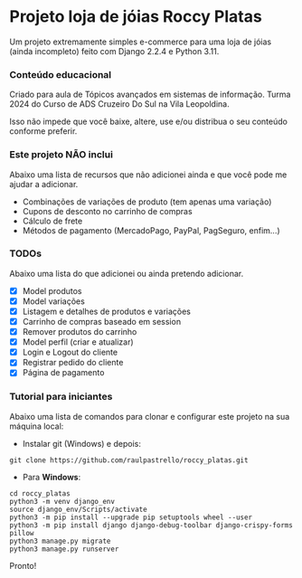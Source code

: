 # Projeto loja de jóias Roccy Platas 
Um projeto extremamente simples e-commerce para uma loja de jóias (ainda incompleto) feito com 
Django 2.2.4 e Python 3.11.

### Conteúdo educacional
Criado para aula de Tópicos avançados em sistemas de informação. Turma 2024 do Curso de ADS Cruzeiro Do Sul na Vila Leopoldina.

Isso não impede que você baixe, altere, use e/ou distribua o seu conteúdo conforme preferir.

### Este projeto NÃO inclui
Abaixo uma lista de recursos que não adicionei ainda e que você pode me ajudar a adicionar.

- Combinações de variações de produto (tem apenas uma variação)
- Cupons de desconto no carrinho de compras
- Cálculo de frete
- Métodos de pagamento (MercadoPago, PayPal, PagSeguro, enfim...)

### TODOs
Abaixo uma lista do que adicionei ou ainda pretendo adicionar.

- [x] Model produtos
- [x] Model variações
- [x] Listagem e detalhes de produtos e variações
- [x] Carrinho de compras baseado em session
- [x] Remover produtos do carrinho
- [x] Model perfil (criar e atualizar)
- [x] Login e Logout do cliente
- [x] Registrar pedido do cliente
- [x] Página de pagamento

### Tutorial para iniciantes
Abaixo uma lista de comandos para clonar e configurar este projeto na sua 
máquina local:

- Instalar git (Windows) e depois:

```
git clone https://github.com/raulpastrello/roccy_platas.git
```

- Para **Windows**:

```
cd roccy_platas
python3 -m venv django_env
source django_env/Scripts/activate
python3 -m pip install --upgrade pip setuptools wheel --user
python3 -m pip install django django-debug-toolbar django-crispy-forms pillow
python3 manage.py migrate
python3 manage.py runserver

```

Pronto!

